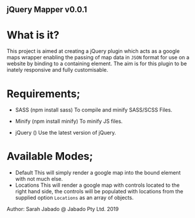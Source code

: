 ##  jQuery Mapper v0.0.1

# What is it?
This project is aimed at creating a jQuery plugin which acts as a google maps wrapper enabling the passing of map data in `JSON` format for use on a website by binding to a containing element. The aim is for this plugin to be inately responsive and fully customisable.

# Requirements;
- SASS (npm install sass)
To compile and minify SASS/SCSS Files.

- Minify (npm install minify)
To minify JS files.

- jQuery (<script src="//code.jquery.com/jquery-latest.min.js" type="text/javascript"></script>)
Use the latest version of jQuery.

# Available Modes;
- Default
This will simply render a google map into the bound element with not much else.
- Locations
This will render a google map with controls located to the right hand side, the controls will be populated with locations from the supplied option `Locations` as an array of objects.

Author: Sarah Jabado @ Jabado Pty Ltd. 2019